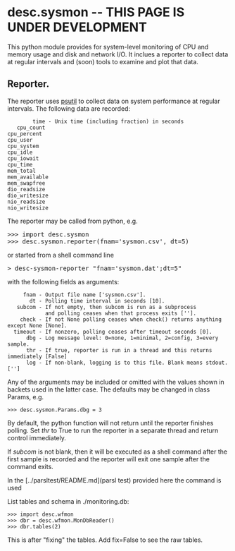 # desc.sysmon -- THIS PAGE IS UNDER DEVELOPMENT

This python module provides for system-level monitoring of CPU and memory usage
and disk and network I/O.
It inclues a reporter to collect data at regular intervals and
(soon) tools to examine and plot that data.

## Reporter.

The reporter uses [psutil](https://pypi.org/project/psutil) to collect data
on system performance at regular intervals. The following data are recorded:

            time - Unix time (including fraction) in seconds
       cpu_count
    cpu_percent
    cpu_user
    cpu_system
    cpu_idle
    cpu_iowait
    cpu_time
    mem_total
    mem_available
    mem_swapfree
    dio_readsize
    dio_writesize
    nio_readsize
    nio_writesize
    
The reporter may be called from python, e.g.
<pre>
>>> import desc.sysmon
>>> desc.sysmon.reporter(fnam='sysmon.csv', dt=5)
</pre>
or started from a shell command line
<pre>
> desc-sysmon-reporter "fnam='sysmon.dat';dt=5"
</pre>
with the following fields as arguments:
    
         fnam - Output file name ['sysmon.csv'].
           dt - Polling time interval in seconds [10].
       subcom - If not empty, then subcom is run as a subprocess
                and polling ceases when that process exits ['']. 
        check - If not None polling ceases when check() returns anything except None [None].
      timeout - If nonzero, polling ceases after timeout seconds [0].
          dbg - Log message level: 0=none, 1=minimal, 2=config, 3=every sample.
          thr - If true, reporter is run in a thread and this returns immediately [False]
          log - If non-blank, logging is to this file. Blank means stdout. ['']
          
Any of the arguments may be included or omitted with the values shown in backets used
in the latter case. The defaults may be changed in class Params, e.g.

    >>> desc.sysmon.Params.dbg = 3
    
By default, the python function will not return until the reporter finishes polling.
Set *thr* to True to run the reporter in a separate thread and return control immediately.
    
If *subcom* is not blank, then it will be executed as a shell command after the first sample
is recorded and the reporter will exit one sample after the command exits.

In the [../parsltest/README.md](parsl test) provided here the command is used



List tables and schema in ./monitoring.db:

    >>> import desc.wfmon
    >>> dbr = desc.wfmon.MonDbReader()
    >>> dbr.tables(2)
    
This is after "fixing" the tables. Add fix=False to see the raw tables.
